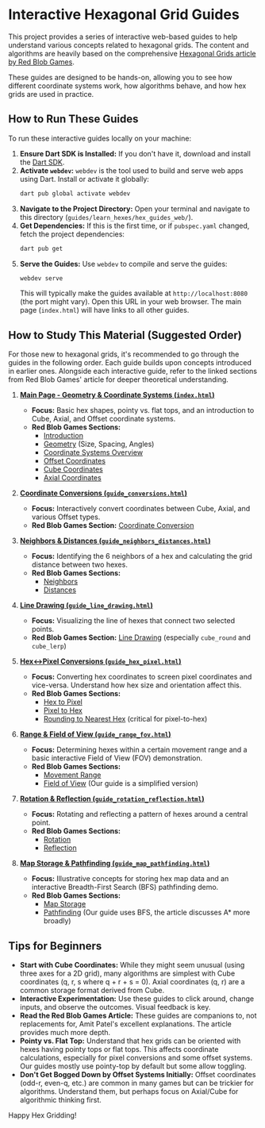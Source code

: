 # Interactive Hexagonal Grid Guides

This project provides a series of interactive web-based guides to help understand various concepts related to hexagonal grids. The content and algorithms are heavily based on the comprehensive [Hexagonal Grids article by Red Blob Games](https://www.redblobgames.com/grids/hexagons/).

These guides are designed to be hands-on, allowing you to see how different coordinate systems work, how algorithms behave, and how hex grids are used in practice.

## How to Run These Guides

To run these interactive guides locally on your machine:

1.  **Ensure Dart SDK is Installed:** If you don't have it, download and install the [Dart SDK](https://dart.dev/get-dart).
2.  **Activate `webdev`:** `webdev` is the tool used to build and serve web apps using Dart. Install or activate it globally:
    ```bash
    dart pub global activate webdev
    ```
3.  **Navigate to the Project Directory:** Open your terminal and navigate to this directory (`guides/learn_hexes/hex_guides_web/`).
4.  **Get Dependencies:** If this is the first time, or if `pubspec.yaml` changed, fetch the project dependencies:
    ```bash
    dart pub get
    ```
5.  **Serve the Guides:** Use `webdev` to compile and serve the guides:
    ```bash
    webdev serve
    ```
    This will typically make the guides available at `http://localhost:8080` (the port might vary). Open this URL in your web browser. The main page (`index.html`) will have links to all other guides.

## How to Study This Material (Suggested Order)

For those new to hexagonal grids, it's recommended to go through the guides in the following order. Each guide builds upon concepts introduced in earlier ones. Alongside each interactive guide, refer to the linked sections from Red Blob Games' article for deeper theoretical understanding.

1.  **[Main Page - Geometry & Coordinate Systems (`index.html`)]()**
    *   **Focus:** Basic hex shapes, pointy vs. flat tops, and an introduction to Cube, Axial, and Offset coordinate systems.
    *   **Red Blob Games Sections:**
        *   [Introduction](https://www.redblobgames.com/grids/hexagons/)
        *   [Geometry](https://www.redblobgames.com/grids/hexagons/#basics) (Size, Spacing, Angles)
        *   [Coordinate Systems Overview](https://www.redblobgames.com/grids/hexagons/#coordinates)
        *   [Offset Coordinates](https://www.redblobgames.com/grids/hexagons/#coordinates-offset)
        *   [Cube Coordinates](https://www.redblobgames.com/grids/hexagons/#coordinates-cube)
        *   [Axial Coordinates](https://www.redblobgames.com/grids/hexagons/#coordinates-axial)

2.  **[Coordinate Conversions (`guide_conversions.html`)]()**
    *   **Focus:** Interactively convert coordinates between Cube, Axial, and various Offset types.
    *   **Red Blob Games Section:** [Coordinate Conversion](https://www.redblobgames.com/grids/hexagons/#conversions)

3.  **[Neighbors & Distances (`guide_neighbors_distances.html`)]()**
    *   **Focus:** Identifying the 6 neighbors of a hex and calculating the grid distance between two hexes.
    *   **Red Blob Games Sections:**
        *   [Neighbors](https://www.redblobgames.com/grids/hexagons/#neighbors)
        *   [Distances](https://www.redblobgames.com/grids/hexagons/#distances)

4.  **[Line Drawing (`guide_line_drawing.html`)]()**
    *   **Focus:** Visualizing the line of hexes that connect two selected points.
    *   **Red Blob Games Section:** [Line Drawing](https://www.redblobgames.com/grids/hexagons/#line-drawing) (especially `cube_round` and `cube_lerp`)

5.  **[Hex↔Pixel Conversions (`guide_hex_pixel.html`)]()**
    *   **Focus:** Converting hex coordinates to screen pixel coordinates and vice-versa. Understand how hex size and orientation affect this.
    *   **Red Blob Games Sections:**
        *   [Hex to Pixel](https://www.redblobgames.com/grids/hexagons/#hex-to-pixel)
        *   [Pixel to Hex](https://www.redblobgames.com/grids/hexagons/#pixel-to-hex)
        *   [Rounding to Nearest Hex](https://www.redblobgames.com/grids/hexagons/#rounding) (critical for pixel-to-hex)

6.  **[Range & Field of View (`guide_range_fov.html`)]()**
    *   **Focus:** Determining hexes within a certain movement range and a basic interactive Field of View (FOV) demonstration.
    *   **Red Blob Games Sections:**
        *   [Movement Range](https://www.redblobgames.com/grids/hexagons/#range)
        *   [Field of View](https://www.redblobgames.com/grids/hexagons/#field-of-view) (Our guide is a simplified version)

7.  **[Rotation & Reflection (`guide_rotation_reflection.html`)]()**
    *   **Focus:** Rotating and reflecting a pattern of hexes around a central point.
    *   **Red Blob Games Sections:**
        *   [Rotation](https://www.redblobgames.com/grids/hexagons/#rotation)
        *   [Reflection](https://www.redblobgames.com/grids/hexagons/#reflection)

8.  **[Map Storage & Pathfinding (`guide_map_pathfinding.html`)]()**
    *   **Focus:** Illustrative concepts for storing hex map data and an interactive Breadth-First Search (BFS) pathfinding demo.
    *   **Red Blob Games Sections:**
        *   [Map Storage](https://www.redblobgames.com/grids/hexagons/#map-storage)
        *   [Pathfinding](https://www.redblobgames.com/grids/hexagons/#pathfinding) (Our guide uses BFS, the article discusses A* more broadly)

## Tips for Beginners

*   **Start with Cube Coordinates:** While they might seem unusual (using three axes for a 2D grid), many algorithms are simplest with Cube coordinates (q, r, s where q + r + s = 0). Axial coordinates (q, r) are a common storage format derived from Cube.
*   **Interactive Experimentation:** Use these guides to click around, change inputs, and observe the outcomes. Visual feedback is key.
*   **Read the Red Blob Games Article:** These guides are companions to, not replacements for, Amit Patel's excellent explanations. The article provides much more depth.
*   **Pointy vs. Flat Top:** Understand that hex grids can be oriented with hexes having pointy tops or flat tops. This affects coordinate calculations, especially for pixel conversions and some offset systems. Our guides mostly use pointy-top by default but some allow toggling.
*   **Don't Get Bogged Down by Offset Systems Initially:** Offset coordinates (odd-r, even-q, etc.) are common in many games but can be trickier for algorithms. Understand them, but perhaps focus on Axial/Cube for algorithmic thinking first.

Happy Hex Gridding!
